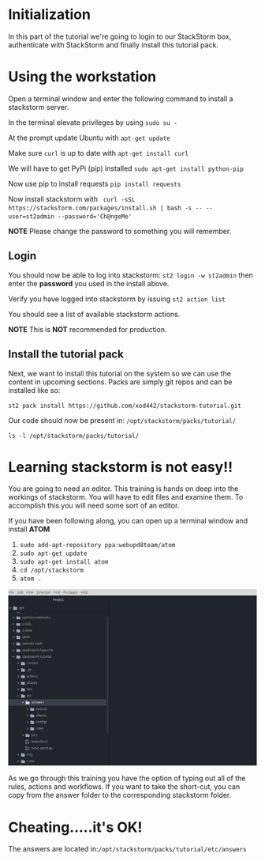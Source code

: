# Initialization

In this part of the tutorial we're going to login to our StackStorm box,
authenticate with StackStorm and finally install this tutorial pack.

# Using the workstation
Open a terminal window and enter the following command to install a stackstorm server.

In the terminal elevate privileges by using `sudo su -`

At the prompt update Ubuntu with `apt-get update`

Make sure `curl` is up to date with `apt-get install curl`

We will have to get PyPi (pip) installed `sudo apt-get install python-pip`

Now use pip to install requests `pip install requests`

Now install stackstorm with ` curl -sSL https://stackstorm.com/packages/install.sh | bash -s -- --user=st2admin --password='Ch@ngeMe'`

**NOTE** Please change the password to something you will remember.

## Login

You should now be able to log into stackstorm:
`st2 login -w st2admin` then enter the **password** you used in the install above.

Verify you have logged into stackstorm by issuing `st2 action list`

You should see a list of available stackstorm actions.


**NOTE** This is  **NOT** recommended for production.

## Install the tutorial pack

Next, we want to install this tutorial on the system so we can use the content
in upcoming sections. Packs are simply git repos and can be installed like so:

```shell
st2 pack install https://github.com/xod442/stackstorm-tutorial.git
```

Our code should now be present in: `/opt/stackstorm/packs/tutorial/`

```shell
ls -l /opt/stackstorm/packs/tutorial/
```

# Learning stackstorm is not easy!!

You are going to need an editor. This training is hands on deep into the workings of stackstorm.
You will have to edit files and examine them. To accomplish this you will need some sort of an editor.

If you have been following along, you can open up a terminal window and install **ATOM**

1. `sudo add-apt-repository ppa:webupd8team/atom`
2. `sudo apt-get update`
3. `sudo apt-get install atom`
4. `cd /opt/stackstorm`
5. `atom .`

![Atom editor - now you can see what youre working on](/img/atom-answers.png)

As we go through this training you have the option of typing out all of the rules, actions and workflows.
If you want to take the short-cut, you can copy from the answer folder to the corresponding stackstorm folder.

# Cheating.....it's OK!
The answers are located in:`/opt/stackstorm/packs/tutorial/etc/answers`
